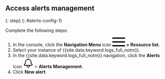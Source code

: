 ## Access alerts management
{: step}
{: #alerts-config-1}

Complete the following steps:

1. In the console, click the **Navigation Menu** icon ![Navigation Menu icon](icons/icon_hamburger.svg) **> Resource list**.
2. Select your instance of {{site.data.keyword.logs_full_notm}}.
3. In the {{site.data.keyword.logs_full_notm}} navigation, click the **Alerts** icon ![Alerts icon](icons/alerts.svg "Alerts") > **Alerts Management**.
4. Click **New alert**.
